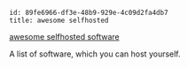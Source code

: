 ```
id: 89fe6966-df3e-48b9-929e-4c09d2fa4db7
title: awesome selfhosted
```

[awesome selfhosted software](https://github.com/awesome-selfhosted/awesome-selfhosted)

A list of software, which you can host yourself.
